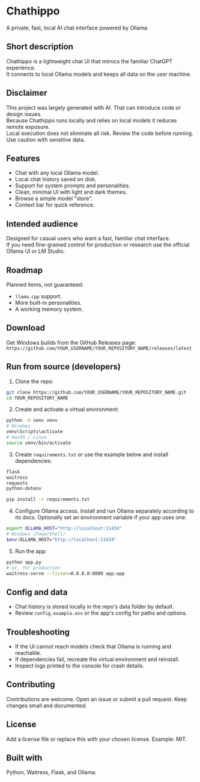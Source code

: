 # Chathippo

A private, fast, local AI chat interface powered by Ollama.

## Short description

Chathippo is a lightweight chat UI that mimics the familiar ChatGPT experience.  
It connects to local Ollama models and keeps all data on the user machine.

## Disclaimer

This project was largely generated with AI. That can introduce code or design issues.  
Because Chathippo runs locally and relies on local models it reduces remote exposure.  
Local execution does not eliminate all risk. Review the code before running. Use caution with sensitive data.

## Features

- Chat with any local Ollama model.
- Local chat history saved on disk.
- Support for system prompts and personalities.
- Clean, minimal UI with light and dark themes.
- Browse a simple model "store".
- Context bar for quick reference.

## Intended audience

Designed for casual users who want a fast, familiar chat interface.  
If you need fine-grained control for production or research use the official Ollama UI or LM Studio.

## Roadmap

Planned items, not guaranteed:
- `llama.cpp` support.
- More built-in personalities.
- A working memory system.

## Download

Get Windows builds from the GitHub Releases page:  
`https://github.com/YOUR_USERNAME/YOUR_REPOSITORY_NAME/releases/latest`

## Run from source (developers)

1. Clone the repo:
```bash
git clone https://github.com/YOUR_USERNAME/YOUR_REPOSITORY_NAME.git
cd YOUR_REPOSITORY_NAME
````

2. Create and activate a virtual environment:

```bash
python -m venv venv
# Windows
venv\Scripts\activate
# macOS / Linux
source venv/bin/activate
```

3. Create `requirements.txt` or use the example below and install dependencies:

```txt
flask
waitress
requests
python-dotenv
```

```bash
pip install -r requirements.txt
```

4. Configure Ollama access. Install and run Ollama separately according to its docs.
   Optionally set an environment variable if your app uses one:

```bash
export OLLAMA_HOST="http://localhost:11434"
# Windows (PowerShell)
$env:OLLAMA_HOST="http://localhost:11434"
```

5. Run the app:

```bash
python app.py
# or, for production
waitress-serve --listen=0.0.0.0:8080 app:app
```

## Config and data

* Chat history is stored locally in the repo's data folder by default.
* Review `config.example.env` or the app's config for paths and options.

## Troubleshooting

* If the UI cannot reach models check that Ollama is running and reachable.
* If dependencies fail, recreate the virtual environment and reinstall.
* Inspect logs printed to the console for crash details.

## Contributing

Contributions are welcome. Open an issue or submit a pull request. Keep changes small and documented.

## License

Add a license file or replace this with your chosen license. Example: MIT.

## Built with

Python, Waitress, Flask, and Ollama.
